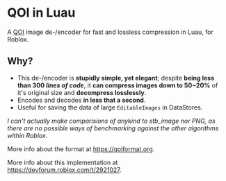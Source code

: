 # QOI in Luau
A [QOI](https://github.com/phoboslab/qoi) image de-/encoder for fast and lossless compression in Luau, for Roblox.

## Why?
- This de-/encoder is **stupidly simple, yet elegant**; despite **being less than 300 *lines of code***, it **can compress images down to 50~20%** of it's original size and **decompress losslessly**.
- Encodes and decodes **in less that a second**.
- Useful for saving the data of large `EditableImages` in DataStores.

_I can't actually make comparisions of anykind to stb_image nor PNG, as there are no possible ways of benchmarking against the other algorithms within Roblox._

More info about the format at https://qoiformat.org.

More info about this implementation at https://devforum.roblox.com/t/2921027.
